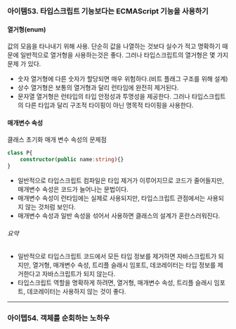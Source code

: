 
### 아이템53. 타입스크립트 기능보다는 ECMAScript 기능을 사용하기

#### 열거형(enum)
값의 모음을 타나내기 위해 사용. 단순히 값을 나열하는 것보다 실수가 적고 명확하기 때문에 일반적으로 열거형을 사용하는것은 좋다. 그러나 타입스크립트의 열거형은 몇 가지 문제 가 있다.
- 숫자 열거형에 다른 숫자가 할당되면 매우 위험하다.(비트 플래그 구조를 위해 설계)
- 상수 열거형은 보통의 열거형과 달리 런타임에 완전히 제거된다.
- 문자열 열거형은 런타입의 타입 안정성과 투명성을 제공한다. 그러나 타입스크립트의 다른 타입과 달리 구조적 타이핑이 아닌 명목적 타이핑을 사용한다.

#### 매개변수 속성
클래스 초기화 매개 변수 속성의 문제점

```ts
class P{
	constructor(public name:string){}
}
```

- 일반적으로 타입스크립트 컴파일은 타입 제거가 이루어지므로 코드가 줄어들지만, 매개변수 속성은 코드가 늘어나는 문법이다.
- 매개변수 속성이 런타임에는 실제로 사용되지만, 타입스크립트 관점에서는 사용되지 않는 것처럼 보인다.
- 매개변수 속성과 일반 속성을 섞어서 사용하면 클래스의 설계가 혼란스러워진다.

###### 요약
- 일반적으로 타입스크립트 코드에서 모든 타입 정보를 제거하면 자바스크립트가 되지만, 열거형, 매개변수 속성, 트리플 슬래시 임포트, 데코레이터는 타입 정보를 제거한다고 자바스크립트가 되지 않는다.
- 타입스크립트 역할을 명확하게 하려면, 열거형, 매개변수 속성, 트리플 슬래시 임포트, 데코레이터는 사용하지 않는 것이 좋다.
---
### 아이텝54. 객체를 순회하는 노하우

